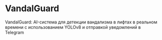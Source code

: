 # VandalGuard
VandalGuard: AI-система для детекции вандализма в лифтах в реальном времени с использованием YOLOv8 и отправкой уведомлений в Telegram
